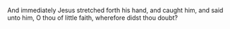 And immediately Jesus stretched forth his hand, and caught him, and said unto him, O thou of little faith, wherefore didst thou doubt?

